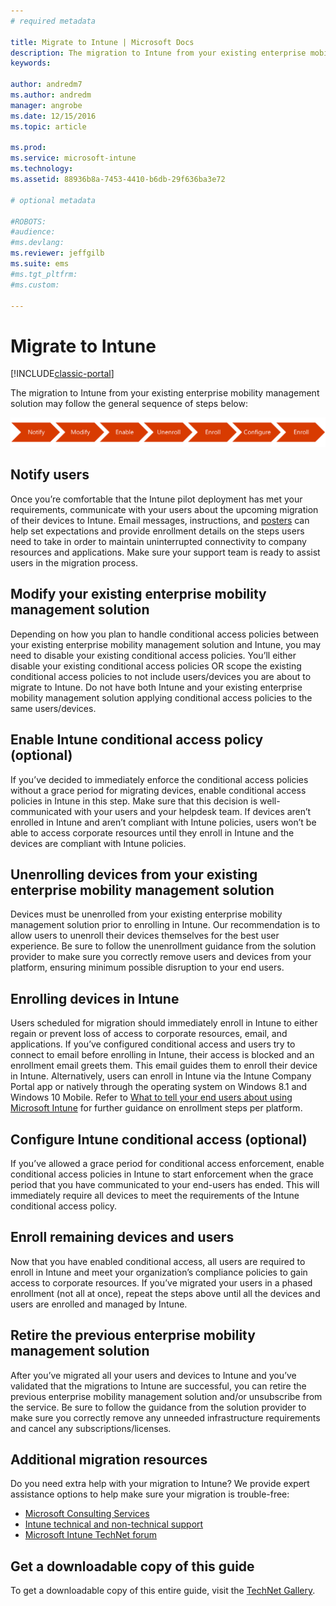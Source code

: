 ```yaml
---
# required metadata

title: Migrate to Intune | Microsoft Docs
description: The migration to Intune from your existing enterprise mobility management solution may follow the general sequence of steps below.
keywords:

author: andredm7
ms.author: andredm
manager: angrobe
ms.date: 12/15/2016
ms.topic: article

ms.prod:
ms.service: microsoft-intune
ms.technology:
ms.assetid: 88936b8a-7453-4410-b6db-29f636ba3e72

# optional metadata

#ROBOTS:
#audience:
#ms.devlang:
ms.reviewer: jeffgilb
ms.suite: ems
#ms.tgt_pltfrm:
#ms.custom:

---
```


# Migrate to Intune

[!INCLUDE[classic-portal](../includes/classic-portal.md)]

The migration to Intune from your existing enterprise mobility management solution may follow the general sequence of steps below:

![Migration steps for Intune](./media/migrate-intune-steps.png)

## Notify users

Once you’re comfortable that the Intune pilot deployment has met your requirements, communicate with your users about the upcoming migration of their devices to Intune. Email messages, instructions, and [posters](https://gallery.technet.microsoft.com/Intune-End-User-Enrollment-3a0c9b0c?WT.mc_id=Blog_Intune_General_PCIT) can help set expectations and provide enrollment details on the steps users need to take in order to maintain uninterrupted connectivity to company resources and applications. Make sure your support team is ready to assist users in the migration process.

## Modify your existing enterprise mobility management solution

Depending on how you plan to handle conditional access policies between your existing enterprise mobility management solution and Intune, you may need to disable your existing conditional access policies. You’ll either disable your existing conditional access policies OR scope the existing conditional access policies to not include users/devices you are about to migrate to Intune.  Do not have both Intune and your existing enterprise mobility management solution applying conditional access policies to the same users/devices.

## Enable Intune conditional access policy (optional)

If you’ve decided to immediately enforce the conditional access policies without a grace period for migrating devices, enable conditional access policies in Intune in this step.  Make sure that this decision is well-communicated with your users and your helpdesk team.  If devices aren’t enrolled in Intune and aren’t compliant with Intune policies, users won’t be able to access corporate resources until they enroll in Intune and the devices are compliant with Intune policies.

## Unenrolling devices from your existing enterprise mobility management solution

Devices must be unenrolled from your existing enterprise mobility management solution prior to enrolling in Intune. Our recommendation is to allow users to unenroll their devices themselves for the best user experience.  Be sure to follow the unenrollment guidance from the solution provider to make sure you correctly remove users and devices from your platform, ensuring minimum possible disruption to your end users.

## Enrolling devices in Intune

Users scheduled for migration should immediately enroll in Intune to either regain or prevent loss of access to corporate resources, email, and applications. If you’ve configured conditional access and users try to connect to email before enrolling in Intune, their access is blocked and an enrollment email greets them. This email guides them to enroll their device in Intune.  Alternatively, users can enroll in Intune via the Intune Company Portal app or natively through the operating system on Windows 8.1 and Windows 10 Mobile. Refer to [What to tell your end users about using Microsoft Intune](/intune/deploy-use/what-to-tell-your-end-users-about-using-microsoft-intune) for further guidance on enrollment steps per platform.

## Configure Intune conditional access (optional)

If you’ve allowed a grace period for conditional access enforcement, enable conditional access policies in Intune to start enforcement when the grace period that you have communicated to your end-users has ended. This will immediately require all devices to meet the requirements of the Intune conditional access policy.

## Enroll remaining devices and users

Now that you have enabled conditional access, all users are required to enroll in Intune and meet your organization’s compliance policies to gain access to corporate resources. If you’ve migrated your users in a phased enrollment (not all at once), repeat the steps above until all the devices and users are enrolled and managed by Intune.

## Retire the previous enterprise mobility management solution

After you’ve migrated all your users and devices to Intune and you’ve validated that the migrations to Intune are successful, you can retire the previous enterprise mobility management solution and/or unsubscribe from the service. Be sure to follow the guidance from the solution provider to make sure you correctly remove any unneeded infrastructure requirements and cancel any subscriptions/licenses.

## Additional migration resources

Do you need extra help with your migration to Intune? We provide expert assistance options to help make sure your migration is trouble-free:

<!--- - [Microsoft Intune Onboarding](/em/solutions/fasttrack-center-benefit-for-enterprise-mobility-suite-ems)--->
- [Microsoft Consulting Services](https://www.microsoft.com/en-us/microsoftservices/default.aspx)
- [Intune technical and non-technical support](/intune/troubleshoot/how-to-get-support-for-microsoft-intune)
- [Microsoft Intune TechNet forum](https://social.technet.microsoft.com/Forums/en-US/home?forum=microsoftintuneprod)

## Get a downloadable copy of this guide

To get a downloadable copy of this entire guide, visit the [TechNet Gallery](https://gallery.technet.microsoft.com/Migrating-to-Intune-ea439387).
